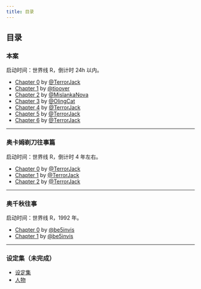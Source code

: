 ```yaml
---
title: 目录
---
```

## 目录

### 本案

启动时间：世界线 R，倒计时 24h 以内。

- [Chapter 0](story/chapter-0.html) by [@TerrorJack](https://github.com/TerrorJack)
- [Chapter 1](story/chapter-1.html) by [@tioover](https://github.com/tioover)
- [Chapter 2](story/chapter-2.html) by [@MislankaNova](https://github.com/MislankaNova)
- [Chapter 3](story/chapter-3.html) by [@OlingCat](https://github.com/OlingCat)
- [Chapter 4](story/chapter-4.html) by [@TerrorJack](https://github.com/TerrorJack)
- [Chapter 5](story/chapter-5.html) by [@TerrorJack](https://github.com/TerrorJack)
- [Chapter 6](story/chapter-6.html) by [@TerrorJack](https://github.com/TerrorJack)

---

### 奥卡姆剃刀往事篇

启动时间：世界线 R，倒计时 4 年左右。

- [Chapter 0](occam-razor-tale/chapter-0.html) by [@TerrorJack](https://github.com/TerrorJack)
- [Chapter 1](occam-razor-tale/chapter-1.html) by [@TerrorJack](https://github.com/TerrorJack)
- [Chapter 2](occam-razor-tale/chapter-2.html) by [@TerrorJack](https://github.com/TerrorJack)

---

### 奥千秋往事

启动时间：世界线 R，1992 年。

- [Chapter 0](ochsengiu-stories/chapter-0.html) by [@be5invis](https://github.com/be5invis)
- [Chapter 1](ochsengiu-stories/chapter-1.html) by [@be5invis](https://github.com/be5invis)


---

### 设定集（未完成）

- [设定集](plot/plot.html)
- [人物](plot/characters.html)